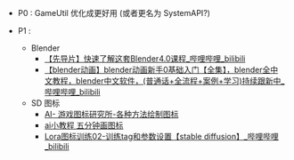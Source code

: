 - P0 : GameUtil 优化成更好用 (或者更名为 SystemAPI?)

- P1 : 
	- Blender
		- [【先导片】快速了解这套Blender4.0课程_哔哩哔哩_bilibili](https://www.bilibili.com/video/BV11H4y1P7RV/?p=1&vd_source=ebf06d572d5366b5ef7bc5032fefb08d)
		- [【blender动画】blender动画新手0基础入门【全集】，blender全中文教程，blender中文软件，(普通话+全流程+案例+学习)持续跟新中_哔哩哔哩_bilibili](https://www.bilibili.com/video/BV19c411n7E2/?spm_id_from=333.337.search-card.all.click&vd_source=ebf06d572d5366b5ef7bc5032fefb08d)
	- SD 图标
		- [AI- 游戏图标研究所-各种方法绘制图标](https://www.bilibili.com/video/BV1LX4y1v77z?spm_id_from=333.880.my_history.page.click)
		- [ai小教程 五分钟画图标](https://www.bilibili.com/video/BV13D421W7SP?spm_id_from=333.880.my_history.page.click)
		- [Lora图标训练02-训练tag和参数设置【stable diffusion】_哔哩哔哩_bilibili](https://www.bilibili.com/video/BV1Bs4y1d71T/?spm_id_from=333.788&vd_source=ebf06d572d5366b5ef7bc5032fefb08d)
